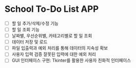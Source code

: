 # School To-Do List APP

- [ ] 할 일 추가/삭제/수정 기능
- [ ] 할 일 조회 기능
- [ ] 날짜별, 우선순위별, 카테고리별로 할 일 조회
- [ ] 데이터 저장 및 로드
- [ ] 파일 입출력과 예외 처리를 통해 데이터의 지속성 확보
- [ ] 사용자 입력 검증 잘못된 입력에 대한 예외 처리
- [ ] GUI 인터페이스 구현: Tkinter를 활용한 사용자 친화적 인터페이스